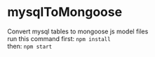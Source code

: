 # mysqlToMongoose
Convert mysql tables to mongoose js model files
<br>
run this command first: <code>npm install</code>
<br>
then: <code>npm start</code>
